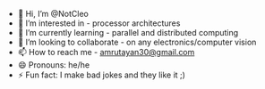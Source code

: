 - 👋 Hi, I’m @NotCleo
- 👀 I’m interested in - processor architectures
- 🌱 I’m currently learning - parallel and distributed computing
- 💞️ I’m looking to collaborate - on any electronics/computer vision 
- 📫 How to reach me - amrutayan30@gmail.com
- 😄 Pronouns: he/he
- ⚡ Fun fact: I make bad jokes and they like it ;)

